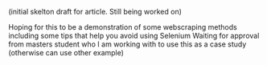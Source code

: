 (initial skelton draft for article. Still being worked on)

Hoping for this to be a demonstration of some webscraping methods including some tips that help you avoid using Selenium 
Waiting for approval from masters student who I am working with to use this as a case study (otherwise can use other example)